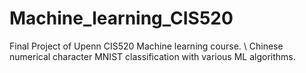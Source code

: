# Machine_learning_CIS520
Final Project of Upenn CIS520 Machine learning course. \\
Chinese numerical character MNIST classification with various ML algorithms.
